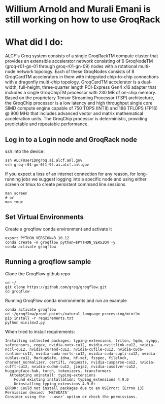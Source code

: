 # Willium Arnold and Murali Emani is still working on how to use GroqRack

# What did I do:
ALCF's Groq system consists of a single GroqRackTM compute cluster that provides an extensible accelerator network consisting of 9 GroqNodeTM (groq-r01-gn-01 through groq-r01-gn-09) nodes with a rotational multi-node network topology. Each of these GroqNodes consists of 8 GroqCardTM accelerators in them with integrated chip-to-chip connections with a dragonfly multi-chip topology.
GroqCardTM accelerator is a dual-width, full-height, three-quarter length PCI-Express Gen4 x16 adapter that includes a single GroqChipTM processor with 230 MB of on-chip memory. Based on the proprietary Tensor Streaming Processor (TSP) architecture, the GroqChip processor is a low latency and high throughput single core SIMD compute engine capable of 750 TOPS (INT8) and 188 TFLOPS (FP16) @ 900 MHz that includes advanced vector and matrix mathematical acceleration units. The GroqChip processor is deterministic, providing predictable and repeatable performance.

## Log in to a Login node and GroqRack node
ssh into the device:
```
ssh ALCFUserID@groq.ai.alcf.anl.gov
ssh groq-r01-gn-0[1-9].ai.alcf.anl.gov
```

If you expect a loss of an internet connection for any reason, for long-running jobs we suggest logging into a specific node and using either screen or tmux to create persistent command line sessions.
```
man screen
# or
man tmux
```

## Set Virtual Environments
Create a groqflow conda environment and activate it
```
export PYTHON_VERSION=3.10.12
conda create -n groqflow python=$PYTHON_VERSION -y
conda activate groqflow
```

## Running a groqflow sample

Clone the GroqFlow github repo
```
cd ~/
git clone https://github.com/groq/groqflow.git
cd groqflow
```

Running GroqFlow conda environments and run an example
```
conda activate groqflow
cd ~/groqflow/proof_points/natural_language_processing/minilm
pip install -r requirements.txt
python minilmv2.py
```

When tried to install requirements:
```
Installing collected packages: typing-extensions, triton, tqdm, sympy, safetensors, regex, nvidia-nvtx-cu12, nvidia-nvjitlink-cu12, nvidia-nccl-cu12, nvidia-curand-cu12, nvidia-cufile-cu12, nvidia-cuda-runtime-cu12, nvidia-cuda-nvrtc-cu12, nvidia-cuda-cupti-cu12, nvidia-cublas-cu12, MarkupSafe, idna, hf-xet, fsspec, filelock, charset_normalizer, certifi, requests, nvidia-cusparse-cu12, nvidia-cufft-cu12, nvidia-cudnn-cu12, jinja2, nvidia-cusolver-cu12, huggingface-hub, torch, tokenizers, transformers
  Attempting uninstall: typing-extensions
    Found existing installation: typing_extensions 4.9.0
    Uninstalling typing_extensions-4.9.0:
ERROR: Could not install packages due to an OSError: [Errno 13] Permission denied: 'METADATA'
Consider using the `--user` option or check the permissions.
```
